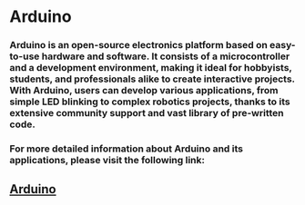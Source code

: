 # Arduino
### Arduino is an open-source electronics platform based on easy-to-use hardware and software. It consists of a microcontroller and a development environment, making it ideal for hobbyists, students, and professionals alike to create interactive projects. With Arduino, users can develop various applications, from simple LED blinking to complex robotics projects, thanks to its extensive community support and vast library of pre-written code.
### For more detailed information about Arduino and its applications, please visit the following link:
## [Arduino](https://iamradhakulkarni.blogspot.com/2023/01/arduino.html)
